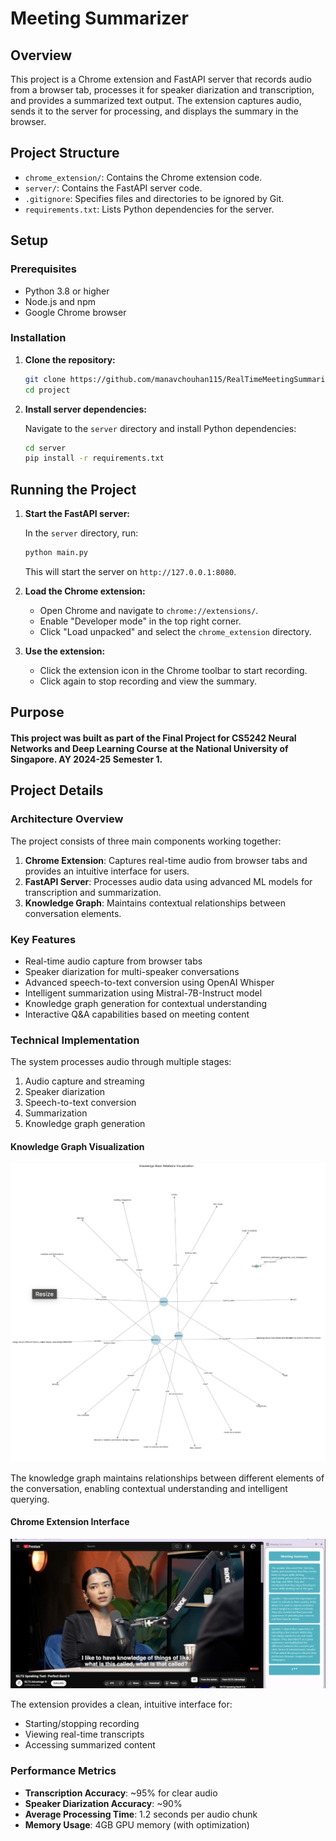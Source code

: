 # Meeting Summarizer

## Overview

This project is a Chrome extension and FastAPI server that records audio from a browser tab, processes it for speaker diarization and transcription, and provides a summarized text output. The extension captures audio, sends it to the server for processing, and displays the summary in the browser.

## Project Structure

- `chrome_extension/`: Contains the Chrome extension code.
- `server/`: Contains the FastAPI server code.
- `.gitignore`: Specifies files and directories to be ignored by Git.
- `requirements.txt`: Lists Python dependencies for the server.

## Setup

### Prerequisites

- Python 3.8 or higher
- Node.js and npm
- Google Chrome browser

### Installation

1. **Clone the repository:**

   ```bash
   git clone https://github.com/manavchouhan115/RealTimeMeetingSummarizer.git
   cd project
   ```

2. **Install server dependencies:**

   Navigate to the `server` directory and install Python dependencies:

   ```bash
   cd server
   pip install -r requirements.txt
   ```

## Running the Project

1. **Start the FastAPI server:**

   In the `server` directory, run:

   ```bash
   python main.py
   ```

   This will start the server on `http://127.0.0.1:8080`.

2. **Load the Chrome extension:**

   - Open Chrome and navigate to `chrome://extensions/`.
   - Enable "Developer mode" in the top right corner.
   - Click "Load unpacked" and select the `chrome_extension` directory.

3. **Use the extension:**

   - Click the extension icon in the Chrome toolbar to start recording.
   - Click again to stop recording and view the summary.

## Purpose

#### This project was built as part of the Final Project for CS5242 Neural Networks and Deep Learning Course at the National University of Singapore. AY 2024-25 Semester 1.

## Project Details

### Architecture Overview

The project consists of three main components working together:

1. **Chrome Extension**: Captures real-time audio from browser tabs and provides an intuitive interface for users.
2. **FastAPI Server**: Processes audio data using advanced ML models for transcription and summarization.
3. **Knowledge Graph**: Maintains contextual relationships between conversation elements.

### Key Features

- Real-time audio capture from browser tabs
- Speaker diarization for multi-speaker conversations
- Advanced speech-to-text conversion using OpenAI Whisper
- Intelligent summarization using Mistral-7B-Instruct model
- Knowledge graph generation for contextual understanding
- Interactive Q&A capabilities based on meeting content

### Technical Implementation

The system processes audio through multiple stages:
1. Audio capture and streaming
2. Speaker diarization
3. Speech-to-text conversion
4. Summarization
5. Knowledge graph generation

#### Knowledge Graph Visualization
![Knowledge Graph](images/knowledge_graph.png)

The knowledge graph maintains relationships between different elements of the conversation, enabling contextual understanding and intelligent querying.

#### Chrome Extension Interface
![Extension Interface](images/extension.png)

The extension provides a clean, intuitive interface for:
- Starting/stopping recording
- Viewing real-time transcripts
- Accessing summarized content

### Performance Metrics

- **Transcription Accuracy**: ~95% for clear audio
- **Speaker Diarization Accuracy**: ~90%
- **Average Processing Time**: 1.2 seconds per audio chunk
- **Memory Usage**: 4GB GPU memory (with optimization)
